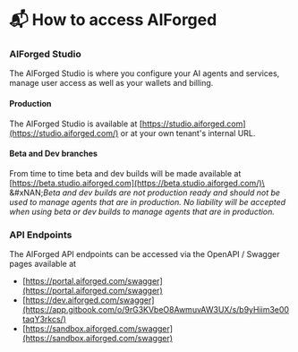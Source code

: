 # 📬 How to access AIForged

### AIForged Studio <a href="#installation-options" id="installation-options"></a>

The AIForged Studio is where you configure your AI agents and services, manage user access as well as your wallets and billing.

#### Production

The AIForged Studio is available at [https://studio.aiforged.com](https://studio.aiforged.com/) or at your own tenant's internal URL.

#### Beta and Dev branches

From time to time beta and dev builds will be made available at [https://beta.studio.aiforged.com](https://beta.studio.aiforged.com/)\
&#xNAN;_&#x42;eta and dev builds are not production ready and should not be used to manage agents that are in production. No liability will be accepted when using beta or dev builds to manage agents that are in production._

### API Endpoints

The AIForged API endpoints can be accessed via the OpenAPI / Swagger pages available at

* [https://portal.aiforged.com/swagger](https://portal.aiforged.com/swagger)
* [https://dev.aiforged.com/swagger](https://app.gitbook.com/o/9rG3KVbeO8AwmuvAW3UX/s/b9yHiim3e00taqY3rkcs/)
* [https://sandbox.aiforged.com/swagger](https://sandbox.aiforged.com/swagger)

